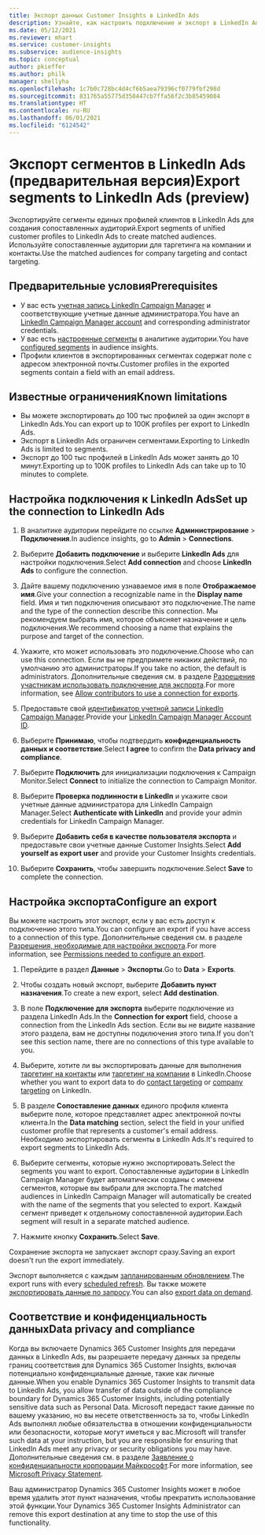 ```yaml
---
title: Экспорт данных Customer Insights в LinkedIn Ads
description: Узнайте, как настроить подключение и экспорт в LinkedIn Ads.
ms.date: 05/12/2021
ms.reviewer: mhart
ms.service: customer-insights
ms.subservice: audience-insights
ms.topic: conceptual
author: pkieffer
ms.author: philk
manager: shellyha
ms.openlocfilehash: 1c7b0c728bc4d4cf6b5aea79396cf0779fbf298d
ms.sourcegitcommit: 831765a55775d358447cb7ffa56f2c3b85459084
ms.translationtype: HT
ms.contentlocale: ru-RU
ms.lasthandoff: 06/01/2021
ms.locfileid: "6124542"
---
```

# <a name="export-segments-to-linkedin-ads-preview"></a><span data-ttu-id="8382d-103">Экспорт сегментов в LinkedIn Ads (предварительная версия)</span><span class="sxs-lookup"><span data-stu-id="8382d-103">Export segments to LinkedIn Ads (preview)</span></span>

<span data-ttu-id="8382d-104">Экспортируйте сегменты единых профилей клиентов в LinkedIn Ads для создания сопоставленных аудиторий.</span><span class="sxs-lookup"><span data-stu-id="8382d-104">Export segments of unified customer profiles to LinkedIn Ads to create matched audiences.</span></span> <span data-ttu-id="8382d-105">Используйте сопоставленные аудитории для таргетинга на компании и контакты.</span><span class="sxs-lookup"><span data-stu-id="8382d-105">Use the matched audiences for company targeting and contact targeting.</span></span>

## <a name="prerequisites"></a><span data-ttu-id="8382d-106">Предварительные условия</span><span class="sxs-lookup"><span data-stu-id="8382d-106">Prerequisites</span></span>

-   <span data-ttu-id="8382d-107">У вас есть [учетная запись LinkedIn Campaign Manager](https://business.linkedin.com/marketing-solutions/ads) и соответствующие учетные данные администратора.</span><span class="sxs-lookup"><span data-stu-id="8382d-107">You have an [LinkedIn Campaign Manager account](https://business.linkedin.com/marketing-solutions/ads) and corresponding administrator credentials.</span></span>
-   <span data-ttu-id="8382d-108">У вас есть [настроенные сегменты](segments.md) в аналитике аудитории.</span><span class="sxs-lookup"><span data-stu-id="8382d-108">You have [configured segments](segments.md) in audience insights.</span></span>
-   <span data-ttu-id="8382d-109">Профили клиентов в экспортированных сегментах содержат поле с адресом электронной почты.</span><span class="sxs-lookup"><span data-stu-id="8382d-109">Customer profiles in the exported segments contain a field with an email address.</span></span>

## <a name="known-limitations"></a><span data-ttu-id="8382d-110">Известные ограничения</span><span class="sxs-lookup"><span data-stu-id="8382d-110">Known limitations</span></span>

- <span data-ttu-id="8382d-111">Вы можете экспортировать до 100 тыс профилей за один экспорт в LinkedIn Ads.</span><span class="sxs-lookup"><span data-stu-id="8382d-111">You can export up to 100K profiles per export to LinkedIn Ads.</span></span>
- <span data-ttu-id="8382d-112">Экспорт в LinkedIn Ads ограничен сегментами.</span><span class="sxs-lookup"><span data-stu-id="8382d-112">Exporting to LinkedIn Ads is limited to segments.</span></span>
- <span data-ttu-id="8382d-113">Экспорт до 100 тыс профилей в LinkedIn Ads может занять до 10 минут.</span><span class="sxs-lookup"><span data-stu-id="8382d-113">Exporting up to 100K profiles to LinkedIn Ads can take up to 10 minutes to complete.</span></span> 

## <a name="set-up-the-connection-to-linkedin-ads"></a><span data-ttu-id="8382d-114">Настройка подключения к LinkedIn Ads</span><span class="sxs-lookup"><span data-stu-id="8382d-114">Set up the connection to LinkedIn Ads</span></span>

1. <span data-ttu-id="8382d-115">В аналитике аудитории перейдите по ссылке **Администрирование** > **Подключения**.</span><span class="sxs-lookup"><span data-stu-id="8382d-115">In audience insights, go to **Admin** > **Connections**.</span></span>

1. <span data-ttu-id="8382d-116">Выберите **Добавить подключение** и выберите **LinkedIn Ads** для настройки подключения.</span><span class="sxs-lookup"><span data-stu-id="8382d-116">Select **Add connection** and choose **LinkedIn Ads** to configure the connection.</span></span>

1. <span data-ttu-id="8382d-117">Дайте вашему подключению узнаваемое имя в поле **Отображаемое имя**.</span><span class="sxs-lookup"><span data-stu-id="8382d-117">Give your connection a recognizable name in the **Display name** field.</span></span> <span data-ttu-id="8382d-118">Имя и тип подключения описывают это подключение.</span><span class="sxs-lookup"><span data-stu-id="8382d-118">The name and the type of the connection describe this connection.</span></span> <span data-ttu-id="8382d-119">Мы рекомендуем выбрать имя, которое объясняет назначение и цель подключения.</span><span class="sxs-lookup"><span data-stu-id="8382d-119">We recommend choosing a name that explains the purpose and target of the connection.</span></span>

1. <span data-ttu-id="8382d-120">Укажите, кто может использовать это подключение.</span><span class="sxs-lookup"><span data-stu-id="8382d-120">Choose who can use this connection.</span></span> <span data-ttu-id="8382d-121">Если вы не предпримете никаких действий, по умолчанию это администраторы.</span><span class="sxs-lookup"><span data-stu-id="8382d-121">If you take no action, the default is administrators.</span></span> <span data-ttu-id="8382d-122">Дополнительные сведения см. в разделе [Разрешение участникам использовать подключение для экспорта](connections.md#allow-contributors-to-use-a-connection-for-exports).</span><span class="sxs-lookup"><span data-stu-id="8382d-122">For more information, see [Allow contributors to use a connection for exports](connections.md#allow-contributors-to-use-a-connection-for-exports).</span></span>

1. <span data-ttu-id="8382d-123">Предоставьте свой [идентификатор учетной записи LinkedIn Campaign Manager](https://www.linkedin.com/help/lms/answer/a424270).</span><span class="sxs-lookup"><span data-stu-id="8382d-123">Provide your [LinkedIn Campaign Manager Account ID](https://www.linkedin.com/help/lms/answer/a424270).</span></span>

1. <span data-ttu-id="8382d-124">Выберите **Принимаю**, чтобы подтвердить **конфиденциальность данных и соответствие**.</span><span class="sxs-lookup"><span data-stu-id="8382d-124">Select **I agree** to confirm the **Data privacy and compliance**.</span></span>

1. <span data-ttu-id="8382d-125">Выберите **Подключить** для инициализации подключения к Campaign Monitor.</span><span class="sxs-lookup"><span data-stu-id="8382d-125">Select **Connect** to initialize the connection to Campaign Monitor.</span></span>

1. <span data-ttu-id="8382d-126">Выберите **Проверка подлинности в LinkedIn** и укажите свои учетные данные администратора для LinkedIn Campaign Manager.</span><span class="sxs-lookup"><span data-stu-id="8382d-126">Select **Authenticate with LinkedIn** and provide your admin credentials for LinkedIn Campaign Manager.</span></span>

1. <span data-ttu-id="8382d-127">Выберите **Добавить себя в качестве пользователя экспорта** и предоставьте свои учетные данные Customer Insights.</span><span class="sxs-lookup"><span data-stu-id="8382d-127">Select **Add yourself as export user** and provide your Customer Insights credentials.</span></span>

1. <span data-ttu-id="8382d-128">Выберите **Сохранить**, чтобы завершить подключение.</span><span class="sxs-lookup"><span data-stu-id="8382d-128">Select **Save** to complete the connection.</span></span>

## <a name="configure-an-export"></a><span data-ttu-id="8382d-129">Настройка экспорта</span><span class="sxs-lookup"><span data-stu-id="8382d-129">Configure an export</span></span>

<span data-ttu-id="8382d-130">Вы можете настроить этот экспорт, если у вас есть доступ к подключению этого типа.</span><span class="sxs-lookup"><span data-stu-id="8382d-130">You can configure an export if you have access to a connection of this type.</span></span> <span data-ttu-id="8382d-131">Дополнительные сведения см. в разделе [Разрешения, необходимые для настройки экспорта](export-destinations.md#set-up-a-new-export).</span><span class="sxs-lookup"><span data-stu-id="8382d-131">For more information, see [Permissions needed to configure an export](export-destinations.md#set-up-a-new-export).</span></span>

1. <span data-ttu-id="8382d-132">Перейдите в раздел **Данные** > **Экспорты**.</span><span class="sxs-lookup"><span data-stu-id="8382d-132">Go to **Data** > **Exports**.</span></span>

1. <span data-ttu-id="8382d-133">Чтобы создать новый экспорт, выберите **Добавить пункт назначения**.</span><span class="sxs-lookup"><span data-stu-id="8382d-133">To create a new export, select **Add destination**.</span></span>

1. <span data-ttu-id="8382d-134">В поле **Подключение для экспорта** выберите подключение из раздела LinkedIn Ads.</span><span class="sxs-lookup"><span data-stu-id="8382d-134">In the **Connection for export** field, choose a connection from the LinkedIn Ads section.</span></span> <span data-ttu-id="8382d-135">Если вы не видите название этого раздела, вам не доступны подключения этого типа.</span><span class="sxs-lookup"><span data-stu-id="8382d-135">If you don't see this section name, there are no connections of this type available to you.</span></span>

1. <span data-ttu-id="8382d-136">Выберите, хотите ли вы экспортировать данные для выполнения [таргетинг на контакты](https://business.linkedin.com/marketing-solutions/ad-targeting/contact-targeting) или [таргетинг на компании](https://business.linkedin.com/marketing-solutions/ad-targeting/account-targeting) в LinkedIn.</span><span class="sxs-lookup"><span data-stu-id="8382d-136">Choose whether you want to export data to do [contact targeting](https://business.linkedin.com/marketing-solutions/ad-targeting/contact-targeting) or [company targeting](https://business.linkedin.com/marketing-solutions/ad-targeting/account-targeting) on LinkedIn.</span></span> 

1. <span data-ttu-id="8382d-137">В разделе **Сопоставление данных** единого профиля клиента выберите поле, которое представляет адрес электронной почты клиента.</span><span class="sxs-lookup"><span data-stu-id="8382d-137">In the **Data matching** section, select the field in your unified customer profile that represents a customer's email address.</span></span> <span data-ttu-id="8382d-138">Необходимо экспортировать сегменты в LinkedIn Ads.</span><span class="sxs-lookup"><span data-stu-id="8382d-138">It's required to export segments to LinkedIn Ads.</span></span>

1. <span data-ttu-id="8382d-139">Выберите сегменты, которые нужно экспортировать.</span><span class="sxs-lookup"><span data-stu-id="8382d-139">Select the segments you want to export.</span></span> <span data-ttu-id="8382d-140">Сопоставленные аудитории в LinkedIn Campaign Manager будет автоматически созданы с именем сегментов, которые вы выбрали для экспорта.</span><span class="sxs-lookup"><span data-stu-id="8382d-140">The matched audiences in LinkedIn Campaign Manager will automatically be created with the name of the segments that you selected to export.</span></span> <span data-ttu-id="8382d-141">Каждый сегмент приведет к отдельному сопоставленной аудитории.</span><span class="sxs-lookup"><span data-stu-id="8382d-141">Each segment will result in a separate matched audience.</span></span> 

1. <span data-ttu-id="8382d-142">Нажмите кнопку **Сохранить**.</span><span class="sxs-lookup"><span data-stu-id="8382d-142">Select **Save**.</span></span>

<span data-ttu-id="8382d-143">Сохранение экспорта не запускает экспорт сразу.</span><span class="sxs-lookup"><span data-stu-id="8382d-143">Saving an export doesn't run the export immediately.</span></span>

<span data-ttu-id="8382d-144">Экспорт выполняется с каждым [запланированным обновлением](system.md#schedule-tab).</span><span class="sxs-lookup"><span data-stu-id="8382d-144">The export runs with every [scheduled refresh](system.md#schedule-tab).</span></span> <span data-ttu-id="8382d-145">Вы также можете [экспортировать данные по запросу](export-destinations.md#run-exports-on-demand).</span><span class="sxs-lookup"><span data-stu-id="8382d-145">You can also [export data on demand](export-destinations.md#run-exports-on-demand).</span></span> 


## <a name="data-privacy-and-compliance"></a><span data-ttu-id="8382d-146">Соответствие и конфиденциальность данных</span><span class="sxs-lookup"><span data-stu-id="8382d-146">Data privacy and compliance</span></span>

<span data-ttu-id="8382d-147">Когда вы включаете Dynamics 365 Customer Insights для передачи данных в LinkedIn Ads, вы разрешаете передачу данных за пределы границ соответствия для Dynamics 365 Customer Insights, включая потенциально конфиденциальные данные, такие как личные данные.</span><span class="sxs-lookup"><span data-stu-id="8382d-147">When you enable Dynamics 365 Customer Insights to transmit data to LinkedIn Ads, you allow transfer of data outside of the compliance boundary for Dynamics 365 Customer Insights, including potentially sensitive data such as Personal Data.</span></span> <span data-ttu-id="8382d-148">Microsoft передаст такие данные по вашему указанию, но вы несете ответственность за то, чтобы LinkedIn Ads выполнял любые обязательства в отношении конфиденциальности или безопасности, которые могут иметься у вас.</span><span class="sxs-lookup"><span data-stu-id="8382d-148">Microsoft will transfer such data at your instruction, but you are responsible for ensuring that LinkedIn Ads meet any privacy or security obligations you may have.</span></span> <span data-ttu-id="8382d-149">Дополнительные сведения см. в разделе [Заявление о конфиденциальности корпорации Майкрософт](https://go.microsoft.com/fwlink/?linkid=396732).</span><span class="sxs-lookup"><span data-stu-id="8382d-149">For more information, see [Microsoft Privacy Statement](https://go.microsoft.com/fwlink/?linkid=396732).</span></span>

<span data-ttu-id="8382d-150">Ваш администратор Dynamics 365 Customer Insights может в любое время удалить этот пункт назначения, чтобы прекратить использование этой функции.</span><span class="sxs-lookup"><span data-stu-id="8382d-150">Your Dynamics 365 Customer Insights Administrator can remove this export destination at any time to stop the use of this functionality.</span></span>
